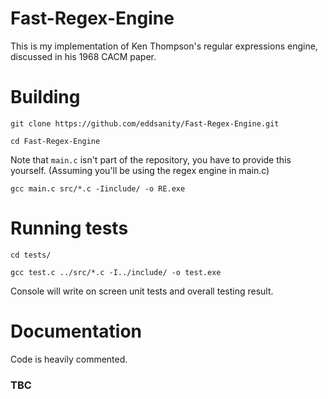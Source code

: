 # Fast-Regex-Engine
This is my implementation of Ken Thompson's regular expressions engine, discussed in his 1968 CACM paper.

# Building

`git clone https://github.com/eddsanity/Fast-Regex-Engine.git`

`cd Fast-Regex-Engine`

Note that `main.c` isn't part of the repository, you have to provide this yourself. (Assuming you'll be using the regex engine in main.c)

`gcc main.c src/*.c -Iinclude/ -o RE.exe`

# Running tests

`cd tests/`

`gcc test.c ../src/*.c -I../include/ -o test.exe`

Console will write on screen unit tests and overall testing result.

# Documentation
Code is heavily commented.



### TBC
